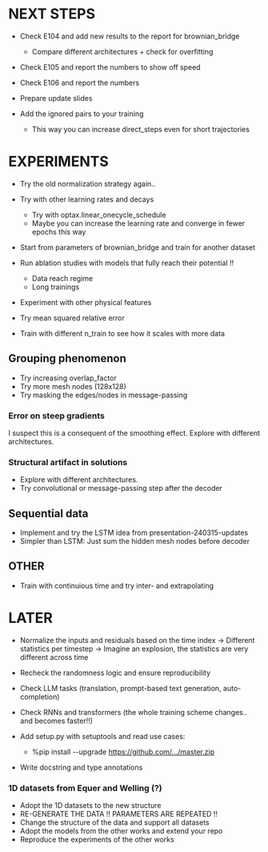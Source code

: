 # NEXT STEPS

- Check E104 and add new results to the report for brownian_bridge
    - Compare different architectures + check for overfitting
- Check E105 and report the numbers to show off speed
- Check E106 and report the numbers
- Prepare update slides

- Add the ignored pairs to your training
    - This way you can increase direct_steps even for short trajectories

# EXPERIMENTS

- Try the old normalization strategy again..

- Try with other learning rates and decays
    - Try with optax.linear_onecycle_schedule
    - Maybe you can increase the learning rate and converge in fewer epochs this way

- Start from parameters of brownian_bridge and train for another dataset

- Run ablation studies with models that fully reach their potential !!
    - Data reach regime
    - Long trainings

- Experiment with other physical features

- Try mean squared relative error

- Train with different n_train to see how it scales with more data

## Grouping phenomenon
- Try increasing overlap_factor
- Try more mesh nodes (128x128)
- Try masking the edges/nodes in message-passing

### Error on steep gradients
I suspect this is a consequent of the smoothing effect. Explore with different architectures.

### Structural artifact in solutions
- Explore with different architectures.
- Try convolutional or message-passing step after the decoder

## Sequential data
- Implement and try the LSTM idea from presentation-240315-updates
- Simpler than LSTM: Just sum the hidden mesh nodes before decoder

## OTHER

- Train with continuious time and try inter- and extrapolating

# LATER

- Normalize the inputs and residuals based on the time index
    -> Different statistics per timestep
    -> Imagine an explosion, the statistics are very different across time

- Recheck the randomness logic and ensure reproducibility

- Check LLM tasks (translation, prompt-based text generation, auto-completion)
- Check RNNs and transformers (the whole training scheme changes.. and becomes faster!!)

- Add setup.py with setuptools and read use cases:
    - %pip install --upgrade https://github.com/.../master.zip

- Write docstring and type annotations

### 1D datasets from Equer and Welling (?)
- Adopt the 1D datasets to the new structure
- RE-GENERATE THE DATA !! PARAMETERS ARE REPEATED !!
- Change the structure of the data and support all datasets
- Adopt the models from the other works and extend your repo
- Reproduce the experiments of the other works
